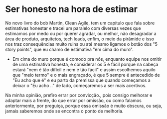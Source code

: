 # Ser honesto na hora de estimar

No novo livro do bob Martin, Clean Agile, tem um capítulo que fala sobre estimativas honestar e tracei um paralelo com diversas vezes que estimamos por medo ou por querer agradar, ou melhor, não desagradar a área de produto, arquitetos, tech leads, enfim, o meio da pirâmide e isso nos traz consequências muito ruins ou até mesmo ligamos o botão dos "5 story points", que eu chamo de estimativa "em cima do muro". 

- Em cima do muro porque é comodo pra nós, enquanto equipe nos omitir de uma estimativa honesta, e considerar os 5 é fácil porque na cabeça estará "nem é tão difícil e nem é tão fácil" e assim escolhemos aquilo que "meio termo" e o mais engraçado, é que 5 sempre é antecedido de "Eu acho que é" e eu parto da premissa que quando começamos a deixar o "Eu acho .." de lado, começaremos a ser mais acertivos.

Na minha opinião, prefiro errar por convicção., pois consigo melhorar e adaptar mais a frente, do que errar por omissão, ou como falamos anteriormente, por preguiça, porque essa omissão é muito obscura, ou seja, jamais saberemos onde se encontra o ponto de melhoria. 